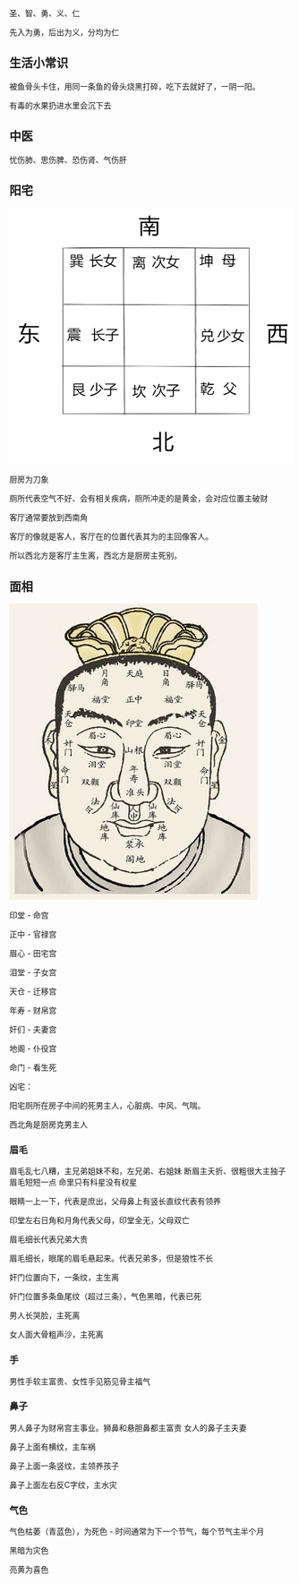 圣、智、勇、义、仁

先入为勇，后出为义，分均为仁

## 生活小常识
被鱼骨头卡住，用同一条鱼的骨头烧黑打碎，吃下去就好了，一阴一阳。

有毒的水果扔进水里会沉下去

## 中医

忧伤肺、思伤脾、恐伤肾、气伤肝

## 阳宅

![阳宅](yang-zhai.jpg)

厨房为刀象

厕所代表空气不好、会有相关疾病，厕所冲走的是黄金，会对应位置主破财

客厅通常要放到西南角

客厅的像就是客人，客厅在的位置代表其为的主回像客人。

所以西北方是客厅主生离，西北方是厨房主死别。


## 面相
![面相](mian-xiang.jpg)


印堂 - 命宫

正中 - 官禄宫

眉心 - 田宅宫

泪堂 - 子女宫

天仓 - 迁移宫

年寿 - 财帛宫

奸们 - 夫妻宫

地阁 - 仆役宫

命门 - 看生死

凶宅：

阳宅厕所在房子中间的死男主人，心脏病、中风、气喘。

西北角是厨房克男主人


### 眉毛
眉毛乱七八糟，主兄弟姐妹不和，左兄弟、右姐妹
断眉主夭折、很粗很大主独子
眉毛短短一点 命里只有科星没有权星

眼睛一上一下，代表是庶出，父母鼻上有竖长直纹代表有领养

印堂左右日角和月角代表父母，印堂全无，父母双亡

眉毛细长代表兄弟大贵

眉毛细长，眼尾的眉毛悬起来。代表兄弟多，但是狼性不长

奸门位置向下，一条纹，主生离

奸门位置多条鱼尾纹（超过三条），气色黑暗，代表已死

男人长哭脸，主死离

女人面大骨粗声沙，主死离


### 手

男性手软主富贵、女性手见筋见骨主福气

### 鼻子

男人鼻子为财帛宫主事业。狮鼻和悬胆鼻都主富贵
女人的鼻子主夫妻

鼻子上面有横纹，主车祸

鼻子上面一条竖纹，主领养孩子

鼻子上面左右反C字纹，主水灾

### 气色

气色枯萎（青蓝色），为死色 - 时间通常为下一个节气，每个节气主半个月

黑暗为灾色

亮黄为喜色


